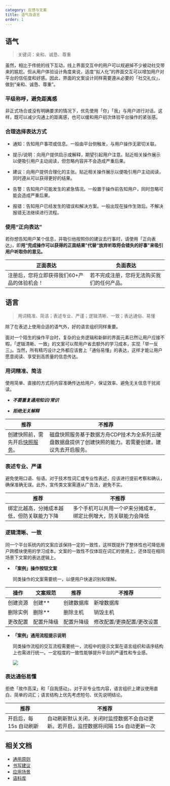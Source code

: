 ```yaml
---
category: 反馈与文案
title: 语气及语言
order: 1
---
```


## 语气

> 关键词：亲和、诚恳、尊重

虽然，相比于传统的线下互动，线上界面交互中的用户可以规避掉不少被动社交带来的尴尬。但从用户体验设计角度来说，适度“拟人化”的界面交互可以增加用户对平台的信任度和好感。因此，界面的文案设计同样需要遵从必要的「社交礼仪」，做到“亲和、诚恳、尊重”。

### 平级称呼，避免距离感

非正式场合或没有明确要求的情况下，优先使用「你」「我」与用户进行对话。这样，既可以减少沟通上的距离感，也可以缓和用户初次体验平台操作的紧张感。

### 合理选择表达方式

- 通知：告知用户事项或信息。一般由平台侧触发，与用户操作无密切关联。

- 提示/说明：向用户提供启示或解释，期望引起用户注意。贴近相关操作展示以便吸引用户主动阅读，但忽略内容并不会造成严重后果。

- 建议：向用户提供合理化的主张。贴近相关操作展示以便吸引用户主动阅读，同时遵从可以获得更好的结果。

- 告警：告知用户可能发生的紧急情况。一般置于操作前告知用户，同时忽略可能会造成严重后果。

- 报错：告知用户已经发生的错误和解决方案。一般出现在操作生效后。不解决报错无法继续进行流程。

  

### 使用“正向表达”

若你想告知用户某个信息，并吸引他按照你的建议去行事时，请使用「正向表达」，即**用“完成操作可以获得的正面结果”代替“放弃听取将会错失的好事”来吸引用户听取你的意见。**

| 正面表达                                    | 负面表达                                   |
| ------------------------------------------- | ------------------------------------------ |
| 注册后，您将立即获得我们60+产品的体验机会！ | 若不完成注册，您将无法购买我们的任何产品。 |



## 语言

> 用词精准、简洁；表述专业、严谨；逻辑清晰、一致；表达通俗、易懂

除了在表述上使用合适的语气外，好的语言组织同样重要。

面对一个陌生的操作平台时，复杂的业务逻辑和新鲜的界面元素已然让用户应接不暇，「逻辑清晰、一致」的文案可以帮用户省去额外的学习成本，实现「举一反三」。当然，所有精巧设计之外都应该套上「通俗易懂」的表达，这样才能让用户愿意阅读、享受到高质量的信息传达。

### 用词精准、简洁

使用简单、直接的方式将内容准确传达给用户，保证效率、避免无关信息干扰阅读。

- ***不要重复通用知识/常识***

- ***拒绝无关解释***

| 推荐                               | 不推荐                                                       |
| ---------------------------------- | ------------------------------------------------------------ |
| 创建快照前，需先开启[快照服务]()。 | 磁盘快照服务基于数据方舟CDP技术为全系列云硬盘数据盘提供了创建快照的能力。若需要创建，建议先去开启服务。 |



### 表述专业、严谨

避免使用口语、俗语。对于技术性词汇或专业性表述，应该进行提前考察和确认，确保准确无误。此外，宣传类文案需遵从广告法，避免不实。

| 推荐                                       | 不推荐                                                       |
| ------------------------------------------ | ------------------------------------------------------------ |
| 绑定比越高，分摊成本越低，但防关联能力下降 | 多个手机可以共用一个IP来分摊成本，绑定比例增大，防关联能力会降低 |




### 逻辑清晰、一致

同一个平台系统内的文案应该保持一定的一致性，这样既提升了整体性也可降低用户跨模块使用的学习成本。文案的一致性不仅体现在词汇的使用上，还体现在相同场景下文案的表达逻辑上。

- **「案例」操作按钮文案**

  同类操作的文案需要统一，以便用户快速识别和理解。

| 操作     | 文案规范   | 推荐       | 不推荐                     |
| -------- | ---------- | ---------- | -------------------------- |
| 创建资源 | 创建**     | 创建数据库 | 新增数据库                 |
| 删除实例 | 删除**     | 删除主机   | 销毁主机                   |
| 更改配置 | 配置升降级 | 配置升降级 | 修改配置/更换配置/更改设置 |

- **「案例」通用流程提示说明**

  同类操作流程的交互流程需要统一，流程中的提示文案在语言组织和语序结构上也需进行统一。一定程度的一致性能够提升平台的严谨性和专业感。

  ![](https://www-s.ucloud.cn/2022/11/e52045ce2b233cb97bcfac9db41eb80d_1668414177232.png)

### 表达通俗易懂

拒绝「故作高深」和「自我感动」。对于非专业性内容，语言组织上建议使用直白、简单的词汇；语言结构上优先考虑短句、优先说明结论。

| 推荐                    | 不推荐                                                       |
| ----------------------- | ------------------------------------------------------------ |
| 开启后，每 15s 自动刷新 | 自动刷新默认关闭，关闭时监控数据不会自动更新。若开启，监控数据将间隔 15s 自动更新一次 |


## 相关文档
- [通用原则](/spec/copywriting_default/)
- [书写建议](/spec/copywriting_writing/)
- [应用场景](/spec/feedback_application/)
- [语料库](/spec/copywriting_corpus/)

